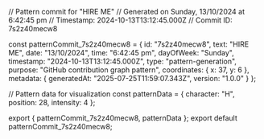 // Pattern commit for "HIRE ME"
// Generated on Sunday, 13/10/2024 at 6:42:45 pm
// Timestamp: 2024-10-13T13:12:45.000Z
// Commit ID: 7s2z40mecw8

const patternCommit_7s2z40mecw8 = {
  id: "7s2z40mecw8",
  text: "HIRE ME",
  date: "13/10/2024",
  time: "6:42:45 pm",
  dayOfWeek: "Sunday",
  timestamp: "2024-10-13T13:12:45.000Z",
  type: "pattern-generation",
  purpose: "GitHub contribution graph pattern",
  coordinates: {
    x: 37,
    y: 6
  },
  metadata: {
    generatedAt: "2025-07-25T11:59:07.343Z",
    version: "1.0.0"
  }
};

// Pattern data for visualization
const patternData = {
  character: "H",
  position: 28,
  intensity: 4
};

export { patternCommit_7s2z40mecw8, patternData };
export default patternCommit_7s2z40mecw8;
